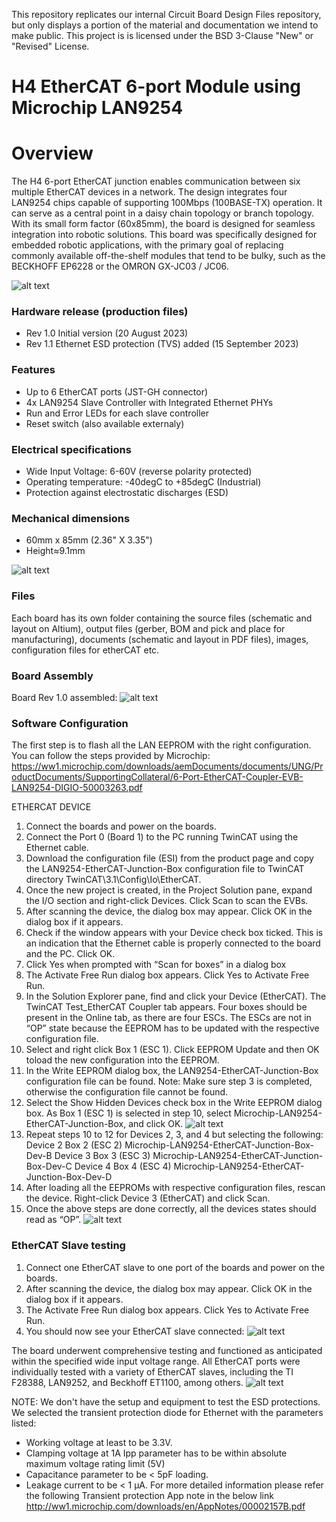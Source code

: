 This repository replicates our internal Circuit Board Design Files repository, but only displays a portion of the material and documentation we intend to make public.
This project is  is licensed under the BSD 3-Clause "New" or "Revised" License.

H4 EtherCAT 6-port Module using Microchip LAN9254
===
# Overview
The H4 6-port EtherCAT junction enables communication between six multiple EtherCAT devices in a network. The design integrates four LAN9254 chips capable of supporting 100Mbps (100BASE-TX) operation.
It can serve as a central point in a daisy chain topology or branch topology.
With its small form factor (60x85mm), the board is designed for seamless integration into robotic solutions.
This board was specifically designed for embedded robotic applications, with the primary goal of replacing commonly available off-the-shelf modules that tend to be bulky, such as the BECKHOFF EP6228 or the OMRON GX-JC03 / JC06.  

![alt text](Documentation/Images/Render_EcatSwitch_tr_light.png "EtherCAT Switch Rev 1.1 PCB Render")


### Hardware release (production files)
* Rev 1.0 Initial version (20 August 2023)
* Rev 1.1 Ethernet ESD protection (TVS) added (15 September 2023)

### Features
* Up to 6 EtherCAT ports (JST-GH connector)
* 4x LAN9254 Slave Controller with Integrated Ethernet PHYs
* Run and Error LEDs for each slave controller
* Reset switch (also available externaly)


### Electrical specifications
* Wide Input Voltage: 6-60V (reverse polarity protected)
* Operating temperature: -40degC to +85degC (Industrial)
* Protection against electrostatic discharges (ESD) 

### Mechanical dimensions
* 60mm x 85mm (2.36" X 3.35")
* Height≈9.1mm

![alt text](Documentation/Images/Board_dim.png "Board assembled")


### Files
Each board has its own folder containing the source files (schematic and layout on Altium), output files (gerber, BOM and pick and place for manufacturing), documents (schematic and layout in PDF files), images, configuration files for etherCAT etc.


### Board Assembly
Board Rev 1.0 assembled:
![alt text](Documentation/Images/Asm.jpg "Board assembled")


### Software Configuration
The first step is to flash all the LAN EEPROM with the right configuration.
You can follow the steps provided by Microchip:
https://ww1.microchip.com/downloads/aemDocuments/documents/UNG/ProductDocuments/SupportingCollateral/6-Port-EtherCAT-Coupler-EVB-LAN9254-DIGIO-50003263.pdf

ETHERCAT DEVICE
1. Connect the boards and power on the boards.
2. Connect the Port 0 (Board 1) to the PC running TwinCAT using the Ethernet cable.
3. Download the configuration file (ESI) from the product page and copy the LAN9254-EtherCAT-Junction-Box configuration file to TwinCAT directory TwinCAT\3.1\Config\Io\EtherCAT.
4. Once the new project is created, in the Project Solution pane, expand the I/O section and right-click Devices. Click Scan to scan the EVBs.
5. After scanning the device, the dialog box may appear. Click OK in the dialog box if it appears.
6. Check if the window appears with your Device check box ticked. This is an indication that the Ethernet cable is properly connected to the board and the PC. Click OK.
7. Click Yes when prompted with “Scan for boxes” in a dialog box
8. The Activate Free Run dialog box appears. Click Yes to Activate Free Run.
9. In the Solution Explorer pane, find and click your Device (EtherCAT). The TwinCAT Test_EtherCAT Coupler tab appears. Four boxes should be present in the Online tab, as there are four ESCs. The ESCs are not in “OP” state because the EEPROM has to be updated with the respective configuration file.
10. Select and right click Box 1 (ESC 1). Click EEPROM Update and then OK toload the new configuration into the EEPROM.
11. In the Write EEPROM dialog box, the LAN9254-EtherCAT-Junction-Box configuration file can be found.
Note: Make sure step 3 is completed, otherwise the configuration file cannot be found.
12. Select the Show Hidden Devices check box in the Write EEPROM dialog box. As Box 1 (ESC 1) is selected in step 10, select Microchip-LAN9254- EtherCAT-Junction-Box, and click OK.
![alt text](Documentation/Images/configBoxes.png "EEPROM Config Boxes")
13. Repeat steps 10 to 12 for Devices 2, 3, and 4 but selecting the following:
Device 2 Box 2 (ESC 2) Microchip-LAN9254-EtherCAT-Junction-Box-Dev-B
Device 3 Box 3 (ESC 3) Microchip-LAN9254-EtherCAT-Junction-Box-Dev-C
Device 4 Box 4 (ESC 4) Microchip-LAN9254-EtherCAT-Junction-Box-Dev-D
14. After loading all the EEPROMs with respective configuration files, rescan the device. Right-click Device 3 (EtherCAT) and click Scan.
15. Once the above steps are done correctly, all the devices states should read as “OP”.
![alt text](Documentation/Images/Config4Boxes.png "OP")

### EtherCAT Slave testing
1. Connect one EtherCAT slave to one port of the boards and power on the boards.
2. After scanning the device, the dialog box may appear. Click OK in the dialog box if it appears.
3. The Activate Free Run dialog box appears. Click Yes to Activate Free Run.
4. You should now see your EtherCAT slave connected:
![alt text](Documentation/Images/Slave.png "EtherCAT Slave")

The board underwent comprehensive testing and functioned as anticipated within the specified wide input voltage range. All EtherCAT ports were individually tested with a variety of EtherCAT slaves, including the TI F28388, LAN9252, and Beckhoff ET1100, among others.
![alt text](Documentation/Images/3.jpg "Multi EtherCAT slaves connected")

NOTE: We don't have the setup and equipment to test the ESD protections. We selected the transient protection diode for Ethernet with the parameters listed:
* Working voltage at least to be 3.3V.
* Clamping voltage at 1A Ipp parameter has to be within absolute maximum voltage rating limit (5V)
* Capacitance parameter to be < 5pF loading.
* Leakage current to be < 1 μA.
For more detailed information please refer the following Transient protection App note in the below link
http://ww1.microchip.com/downloads/en/AppNotes/00002157B.pdf